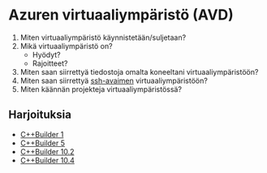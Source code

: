 # Azuren virtuaaliympäristö (AVD)

1. Miten virtuaaliympäristö käynnistetään/suljetaan?
2. Mikä virtuaaliympäristö on?
    - Hyödyt?
    - Rajoitteet?
3. Miten saan siirrettyä tiedostoja omalta koneeltani virtuaaliympäristöön?
4. Miten saan siirrettyä [ssh-avaimen](https://github.com/lisker-org/DeveloperManual/blob/sql-guide/Guides/git-instructions.md) virtuaaliympäristöön?
5. Miten käännän projekteja virtuaaliympäristössä?

## Harjoituksia

- [C++Builder 1](https://github.com/lisker-org/Toimitusprojektit/tree/Binderholz/Nurmes/NuAsetePC-muutokset)
- [C++Builder 5]()
- [C++Builder 10.2]()
- [C++Builder 10.4]()
